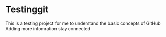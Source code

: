 # Testinggit
This is a testing project for me to understand the basic concepts of GitHub
Adding more infomration stay connected
